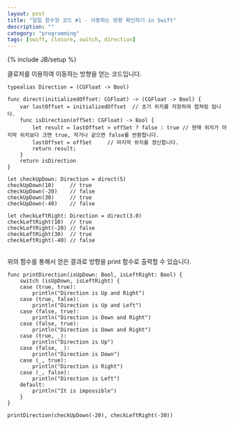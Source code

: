 ```yaml
---
layout: post
title: "일일 함수형 코드 #1 - 이동하는 방향 확인하기 in Swift"
description: ""
category: "programming"
tags: [swift, closure, switch, direction]
---
```

{% include JB/setup %}

클로저를 이용하여 이동하는 방향을 얻는 코드입니다.

	typealias Direction = (CGFloat -> Bool)

	func direct(initializedOffset: CGFloat) -> (CGFloat -> Bool) {
		var lastOffset = initializedOffset	// 초기 위치를 저장하여 캡쳐링 됩니다.
		func isDirection(offSet: CGFloat) -> Bool {
			let result = lastOffset > offSet ? false : true	// 현재 위치가 마지막 위치보다 크면 true, 작거나 같으면 false를 반환합니다.
			lastOffset = offSet 	// 마지막 위치를 갱신합니다.
			return result;
		}
		return isDirection
	}

	let checkUpDown: Direction = direct(5)
	checkUpDown(10)		// true
	checkUpDown(-20)	// false
	checkUpDown(30)		// true
	checkUpDown(-40)	// false

	let checkLeftRight: Direction = direct(3.0)
	checkLeftRight(10)	// true
	checkLeftRight(-20)	// false
	checkLeftRight(30)	// true
	checkLeftRight(-40)	// false

<br/>위의 함수를 통해서 얻은 결과로 방향을 print 함수로 출력할 수 있습니다.

	func printDirection(isUpDown: Bool, isLeftRight: Bool) {
	    switch (isUpDown, isLeftRight) {
	    case (true, true):
	        println("Direction is Up and Right")
	    case (true, false):
	        println("Direction is Up and Left")
	    case (false, true):
	        println("Direction is Down and Right")
	    case (false, true):
	        println("Direction is Down and Right")
	    case (true, _):
	        println("Direction is Up")
	    case (false, _):
	        println("Direction is Down")
	    case (_, true):
	        println("Direction is Right")
	    case (_, false):
	        println("Direction is Left")
	    default:
	        println("It is impossible")
	    }
	}

	printDirection(checkUpDown(-20), checkLeftRight(-30))

<br/>
